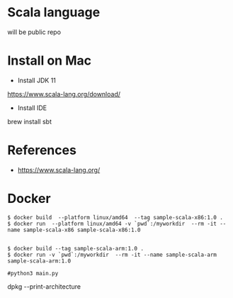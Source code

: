 # Scala language

will be public repo


# Install on Mac

- Install JDK 11

https://www.scala-lang.org/download/

- Install IDE

brew install sbt



# References

- https://www.scala-lang.org/

# Docker

```
$ docker build  --platform linux/amd64  --tag sample-scala-x86:1.0 .
$ docker run  --platform linux/amd64 -v `pwd`:/myworkdir  --rm -it --name sample-scala-x86 sample-scala-x86:1.0


$ docker build --tag sample-scala-arm:1.0 .
$ docker run -v `pwd`:/myworkdir  --rm -it --name sample-scala-arm sample-scala-arm:1.0

#python3 main.py
```

dpkg --print-architecture

